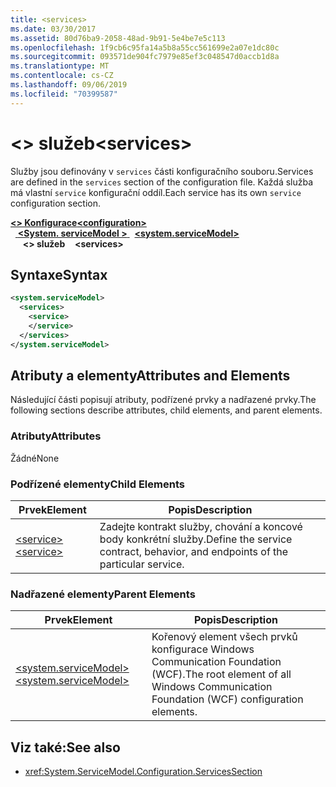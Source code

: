 ```yaml
---
title: <services>
ms.date: 03/30/2017
ms.assetid: 80d76ba9-2058-48ad-9b91-5e4be7e5c113
ms.openlocfilehash: 1f9cb6c95fa14a5b8a55cc561699e2a07e1dc80c
ms.sourcegitcommit: 093571de904fc7979e85ef3c048547d0accb1d8a
ms.translationtype: MT
ms.contentlocale: cs-CZ
ms.lasthandoff: 09/06/2019
ms.locfileid: "70399587"
---
```

# <a name="services"></a><span data-ttu-id="40eb5-101">\<> služeb</span><span class="sxs-lookup"><span data-stu-id="40eb5-101">\<services></span></span>
<span data-ttu-id="40eb5-102">Služby jsou definovány v `services` části konfiguračního souboru.</span><span class="sxs-lookup"><span data-stu-id="40eb5-102">Services are defined in the `services` section of the configuration file.</span></span> <span data-ttu-id="40eb5-103">Každá služba má vlastní `service` konfigurační oddíl.</span><span class="sxs-lookup"><span data-stu-id="40eb5-103">Each service has its own `service` configuration section.</span></span>  
  
<span data-ttu-id="40eb5-104">[ **\<> Konfigurace**](../configuration-element.md)</span><span class="sxs-lookup"><span data-stu-id="40eb5-104">[**\<configuration>**](../configuration-element.md)</span></span>\
<span data-ttu-id="40eb5-105">&nbsp;&nbsp;[ **\<System. serviceModel >** ](system-servicemodel.md)</span><span class="sxs-lookup"><span data-stu-id="40eb5-105">&nbsp;&nbsp;[**\<system.serviceModel>**](system-servicemodel.md)</span></span>\
<span data-ttu-id="40eb5-106">&nbsp;&nbsp;&nbsp;&nbsp; **\<> služeb**</span><span class="sxs-lookup"><span data-stu-id="40eb5-106">&nbsp;&nbsp;&nbsp;&nbsp;**\<services>**</span></span>  
## <a name="syntax"></a><span data-ttu-id="40eb5-107">Syntaxe</span><span class="sxs-lookup"><span data-stu-id="40eb5-107">Syntax</span></span>  
  
```xml  
<system.serviceModel>
  <services>
    <service>
    </service>
  </services>
</system.serviceModel>
```  
  
## <a name="attributes-and-elements"></a><span data-ttu-id="40eb5-108">Atributy a elementy</span><span class="sxs-lookup"><span data-stu-id="40eb5-108">Attributes and Elements</span></span>  
 <span data-ttu-id="40eb5-109">Následující části popisují atributy, podřízené prvky a nadřazené prvky.</span><span class="sxs-lookup"><span data-stu-id="40eb5-109">The following sections describe attributes, child elements, and parent elements.</span></span>  
  
### <a name="attributes"></a><span data-ttu-id="40eb5-110">Atributy</span><span class="sxs-lookup"><span data-stu-id="40eb5-110">Attributes</span></span>  
 <span data-ttu-id="40eb5-111">Žádné</span><span class="sxs-lookup"><span data-stu-id="40eb5-111">None</span></span>  
  
### <a name="child-elements"></a><span data-ttu-id="40eb5-112">Podřízené elementy</span><span class="sxs-lookup"><span data-stu-id="40eb5-112">Child Elements</span></span>  
  
|<span data-ttu-id="40eb5-113">Prvek</span><span class="sxs-lookup"><span data-stu-id="40eb5-113">Element</span></span>|<span data-ttu-id="40eb5-114">Popis</span><span class="sxs-lookup"><span data-stu-id="40eb5-114">Description</span></span>|  
|-------------|-----------------|  
|[<span data-ttu-id="40eb5-115">\<service></span><span class="sxs-lookup"><span data-stu-id="40eb5-115">\<service></span></span>](service.md)|<span data-ttu-id="40eb5-116">Zadejte kontrakt služby, chování a koncové body konkrétní služby.</span><span class="sxs-lookup"><span data-stu-id="40eb5-116">Define the service contract, behavior, and endpoints of the particular service.</span></span>|  
  
### <a name="parent-elements"></a><span data-ttu-id="40eb5-117">Nadřazené elementy</span><span class="sxs-lookup"><span data-stu-id="40eb5-117">Parent Elements</span></span>  
  
|<span data-ttu-id="40eb5-118">Prvek</span><span class="sxs-lookup"><span data-stu-id="40eb5-118">Element</span></span>|<span data-ttu-id="40eb5-119">Popis</span><span class="sxs-lookup"><span data-stu-id="40eb5-119">Description</span></span>|  
|-------------|-----------------|  
|[<span data-ttu-id="40eb5-120">\<system.serviceModel></span><span class="sxs-lookup"><span data-stu-id="40eb5-120">\<system.serviceModel></span></span>](system-servicemodel.md)|<span data-ttu-id="40eb5-121">Kořenový element všech prvků konfigurace Windows Communication Foundation (WCF).</span><span class="sxs-lookup"><span data-stu-id="40eb5-121">The root element of all Windows Communication Foundation (WCF) configuration elements.</span></span>|  
  
## <a name="see-also"></a><span data-ttu-id="40eb5-122">Viz také:</span><span class="sxs-lookup"><span data-stu-id="40eb5-122">See also</span></span>

- <xref:System.ServiceModel.Configuration.ServicesSection>
